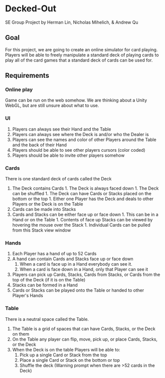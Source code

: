 # Decked-Out
SE Group Project by Herman Lin, Nicholas Mihelich, &amp; Andrew Qu

## Goal
For this project, we are going to create an online simulator for card playing. Players will be able to freely manipulate a standard deck of playing cards to play all of the card games that a standard deck of cards can be used for.


## Requirements

### Online play
Game can be run on the web somehow. We are thinking about a Unity WebGL, but are still unsure about what to use.

### UI

1. Players can always see their Hand and the Table
1. Players can always see where the Deck is and/or who the Dealer is
1. Players can see the names and color of other Players around the Table and the back of their Hand
1. Players should be able to see other players cursors (color coded) 
1. Players should be able to invite other players somehow

### Cards
There is one standard deck of cards called the Deck
   1. The Deck contains Cards
     1. The Deck is always faced down
     1. The Deck can be shuffled
     1. The Deck can have Cards or Stacks placed on the bottom or the top
     1. Either one Player has the Deck and deals to other Players or the Deck is on the Table
   1. Cards can be made into Stacks
   1. Cards and Stacks can be either face up or face down
     1. This can be in a Hand or on the Table
     1. Contents of face up Stacks can be viewed by hovering the mouse over the Stack
     1. Individual Cards can be pulled from this Stack view window

### Hands
1. Each Player has a hand of up to 52 Cards
1. A hand can contain Cards and Stacks face up or face down
   1. When a card is face up in a Hand everybody can see it.
   1. When a card is face down in a Hand, only that Player can see it
1. Players can pick up Cards, Stacks, Cards from Stacks, or Cards from the top of the Deck (if it is on the Table)
1. Stacks can be formed in a Hand
1. Cards or Stacks can be played onto the Table or handed to other Player's Hands

### Table
There is a neutral space called the Table.
1. The Table is a grid of spaces that can have Cards, Stacks, or the Deck on them
1. On the Table any player can flip, move, pick up, or place Cards, Stacks, or the Deck
1. When the Deck is on the table Players will be able to:
   1. Pick up a single Card or Stack from the top
   1. Place a single Card or Stack on the bottom or top
   1. Shuffle the deck (Warning prompt when there are >52 cards in the Deck)
